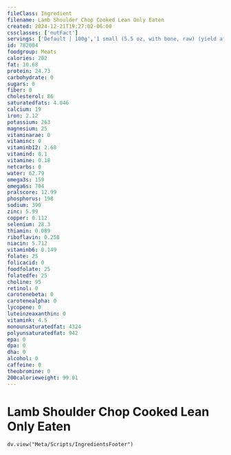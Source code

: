 ```yaml
---
fileClass: Ingredient
filename: Lamb Shoulder Chop Cooked Lean Only Eaten
created: 2024-12-21T19:27:02-06:00
cssclasses: ['nutFact']
servings: ['Default | 100g','1 small (5.5 oz, with bone, raw) (yield after cooking, bone and fat removed) | 72','1 medium (7 oz, with bone, raw) (yield after cooking, bone and fat removed) | 91','1 large (8 oz, with bone, raw) (yield after cooking, bone and fat removed) | 104','1 oz, with bone, cooked, lean only (yield after bone removed) | 21','1 oz, with bone, raw, lean only (yield after cooking, bone removed) | 16','1 oz, with bone, cooked (yield after bone and fat removed) | 16','1 oz, with bone, raw (yield after cooking, bone and fat removed) | 13','1 cubic inch, boneless, cooked, fat removed | 17','1 cup, cooked, diced | 134']
id: 782004
foodgroup: Meats
calories: 202
fat: 10.68
protein: 24.73
carbohydrate: 0
sugars: 0
fiber: 0
cholesterol: 86
saturatedfats: 4.046
calcium: 19
iron: 2.12
potassium: 263
magnesium: 25
vitaminarae: 0
vitaminc: 0
vitaminb12: 2.68
vitamind: 0.1
vitamine: 0.18
netcarbs: 0
water: 62.79
omega3s: 159
omega6s: 704
pralscore: 12.99
phosphorus: 198
sodium: 390
zinc: 5.99
copper: 0.112
selenium: 28.3
thiamin: 0.089
riboflavin: 0.258
niacin: 5.712
vitaminb6: 0.149
folate: 25
folicacid: 0
foodfolate: 25
folatedfe: 25
choline: 95
retinol: 0
carotenebeta: 0
carotenealpha: 0
lycopene: 0
luteinzeaxanthin: 0
vitamink: 4.5
monounsaturatedfat: 4324
polyunsaturatedfat: 942
epa: 0
dpa: 0
dha: 0
alcohol: 0
caffeine: 0
theobromine: 0
200calorieweight: 99.01
---
```


# Lamb Shoulder Chop Cooked Lean Only Eaten

```dataviewjs
dv.view("Meta/Scripts/IngredientsFooter")
```